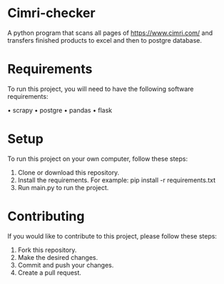 # Cimri-checker
A python program that scans all pages of https://www.cimri.com/ and transfers finished products to excel and then to postgre database.

# Requirements
To run this project, you will need to have the following software requirements:

• scrapy
• postgre
• pandas
• flask

# Setup
To run this project on your own computer, follow these steps:

1. Clone or download this repository.
2. Install the requirements. For example: pip install -r requirements.txt
3. Run main.py to run the project.

# Contributing
If you would like to contribute to this project, please follow these steps:

1. Fork this repository.
2. Make the desired changes.
3. Commit and push your changes.
4. Create a pull request.
